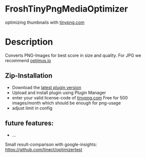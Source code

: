 # FroshTinyPngMediaOptimizer
optimizing thumbnails with [tinypng.com](https://tinypng.com/)


# Description

Converts PNG-Images for best score in size and quality.
For JPG we recommend [optimus.io](https://github.com/FriendsOfShopware/FroshTinyPngMediaOptimizer)

## Zip-Installation

* Download the [latest plugin version](https://github.com/riendsOfShopware/FroshTinyPngMediaOptimizer/releases/latest/)
* Upload and install plugin using Plugin Manager
* enter your valid license-code of [tinypng.com](https://tinypng.com/) Free for 500 images/month which should be enough for png-usage
* adjust limit in config

## future features:
* ...

Small result-comparison with google-insights: https://github.com/tinect/optimizertest